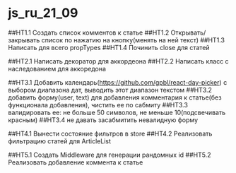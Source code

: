 # js_ru_21_09

##HT1.1 Создать список комментов к статье
##HT1.2 Открывать/закрывать список по нажатию на кнопку(менять на ней текст)
##HT1.3 Написать для всего propTypes
##HT1.4 Починить close для статей

##HT2.1 Написать декоратор для аккордеона
##HT2.2 Написать класс с наследованием для аккоредона

##HT3.1 Добавить календарь(https://github.com/gpbl/react-day-picker) с выбором диапазона дат, выводить этот диапазон текстом
##HT3.2 добавить форму(user, text) для добавления комментария к статье(без функционала добавления), чистить ее по сабмиту
##HT3.3 валидировать ее: не больше 50 символов, не меньше 10(подсвечивать красным)
##HT3.4 не давать засабмитить невалидную форму

##HT4.1 Вынести состояние фильтров в store
##HT4.2 Реализовать фильтрацию статей для ArticleList

##HT5.1 Создать Middleware для генерации рандомных id
##HT5.2 Реализовать добавление коммента к статье